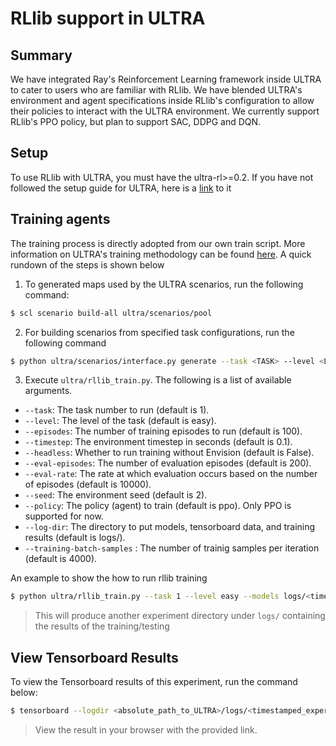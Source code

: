 # RLlib support in ULTRA

## Summary

We have integrated Ray's Reinforcement Learning framework inside ULTRA to cater to users who are familiar with RLlib. We have blended ULTRA's environment and agent specifications inside RLlib's configuration to allow their policies to interact with the ULTRA environment. We currently support RLlib's PPO policy, but plan to support SAC, DDPG and DQN.

## Setup

To use RLlib with ULTRA, you must have the ultra-rl>=0.2. If you have not followed the setup guide for ULTRA, here is a [link](docs/setup.md) to it 

## Training agents

The training process is directly adopted from our own train script. More information on ULTRA's training methodology can be found [here](docs/getting_started.md). A quick rundown
of the steps is shown below

1) To generated maps used by the ULTRA scenarios, run the following command: 
  ```sh
  $ scl scenario build-all ultra/scenarios/pool
  ```
2) For building scenarios from specified task configurations, run the following command
  ```sh
  $ python ultra/scenarios/interface.py generate --task <TASK> --level <LEVEL>
  ```
3) Execute `ultra/rllib_train.py`. The following is a list of available arguments.
  - `--task`: The task number to run (default is 1).
  - `--level`: The level of the task (default is easy).
  - `--episodes`: The number of training episodes to run (default is 100).
  - `--timestep`: The environment timestep in seconds (default is 0.1).
  - `--headless`: Whether to run training without Envision (default is False).
  - `--eval-episodes`: The number of evaluation episodes (default is 200).
  - `--eval-rate`: The rate at which evaluation occurs based on the number of episodes (default is 10000).
  - `--seed`: The environment seed (default is 2).
  - `--policy`: The policy (agent) to train (default is ppo). Only PPO is supported for now.
  - `--log-dir`: The directory to put models, tensorboard data, and training results (default is logs/).
  - `--training-batch-samples` : The number of trainig samples per iteration (default is 4000).

  An example to show the how to run rllib training
  ```sh
  $ python ultra/rllib_train.py --task 1 --level easy --models logs/<timestamped_experiment_name>/models/ --episodes 5 --max-samples 200
  ```
  > This will produce another experiment directory under `logs/` containing the results of the training/testing
  
  ## View Tensorboard Results

  To view the Tensorboard results of this experiment, run the command below:
  ```sh
  $ tensorboard --logdir <absolute_path_to_ULTRA>/logs/<timestamped_experiment_name>
  ```
  > View the result in your browser with the provided link.

